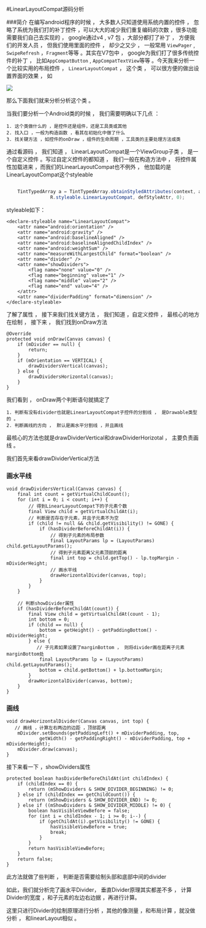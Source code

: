 #LinearLayoutCompat源码分析

###简介
在编写android程序的时候 ， 大多数人只知道使用系统内置的控件 ， 忽略了系统为我们打的补丁控件 ，可以大大的减少我们重复编码的次数 ，很多功能需要我们自己去实现的 ， google通过v4 , v7 包 ，大部分都打了补丁 ， 方便我们的开发人员  ， 但我们使用里面的控件 ， 却少之又少 ， 一般常用 `ViewPager` , `SwipeRefresh` ，`Fragment`等等 。其实在V7包中 ， google为我们打了很多传统控件的补丁 ， 比如`AppCompatButton` , `AppCompatTextView`等等 。今天我来分析一个比较实用的布局控件 ， `LinearLayoutCompat` ， 这个类 ， 可以很方便的做出设置界面的效果 ， 如

![](https://raw.githubusercontent.com/zhuyongit/LinearLayoutCompatSourceAnalyze/master/LinearLayoutCompat.png)

那么下面我们就来分析分析这个类 。

当我们要分析一个Android类的时候 ， 我们需要明确以下几点 ：

	1. 这个类做什么的 ，是控件还是组件，还是工具类或其他
	2. 找入口 ，一般为构造函数 ，看其在初始化中做了什么
	3. 找关键方法 ，如控件的onDraw ，组件的生命周期 ，工具类的主要处理方法或类

通过看源码 ， 我们知道 ， LinearLayoutCompat是一个ViewGroup子类 ， 是一个自定义控件  。写过自定义控件的都知道 ， 我们一般在构造方法中 ， 将控件属性加载进来 ，而我们的LinearLayoutCompat也不例外 ， 他加载的是LinearLayoutCompat这个styleable

``` java

	TintTypedArray a = TintTypedArray.obtainStyledAttributes(context, attrs,
                R.styleable.LinearLayoutCompat, defStyleAttr, 0);
```

styleable如下：

	<declare-styleable name="LinearLayoutCompat">
        <attr name="android:orientation" />
        <attr name="android:gravity" />
        <attr name="android:baselineAligned" />
        <attr name="android:baselineAlignedChildIndex" />
        <attr name="android:weightSum" />
        <attr name="measureWithLargestChild" format="boolean" />
        <attr name="divider" />
        <attr name="showDividers">
            <flag name="none" value="0" />
            <flag name="beginning" value="1" />
            <flag name="middle" value="2" />
            <flag name="end" value="4" />
        </attr>
        <attr name="dividerPadding" format="dimension" />
    </declare-styleable>

了解了属性 ， 接下来我们找关键方法 ， 我们知道 ，自定义控件 ， 最核心的地方在绘制 ， 接下来 ， 我们找到onDraw方法

	@Override
    protected void onDraw(Canvas canvas) {
        if (mDivider == null) {
            return;
        }
        if (mOrientation == VERTICAL) {
            drawDividersVertical(canvas);
        } else {
            drawDividersHorizontal(canvas);
        }
    }
	
我们看到 ， onDraw两个判断语句就搞定了 

 	1. 判断有没有divider也就是LinearLayoutCompat子控件的分割线 ， 是Drawable类型的 。
 	2. 判断画线的方向 ， 默认是画水平分割线 ，并且画线

最核心的方法也就是drawDividerVertical和drawDividerHorizotal ， 主要负责画线 。

我们首先来看drawDividerVertical方法 

### 画水平线

	void drawDividersVertical(Canvas canvas) {
        final int count = getVirtualChildCount();
        for (int i = 0; i < count; i++) {
            // 得到LinearLayoutCompat下的子元素个数
            final View child = getVirtualChildAt(i);
            // 判断是否存在子元素，并且子元素不为空
            if (child != null && child.getVisibility() != GONE) {
                if (hasDividerBeforeChildAt(i)) {
                    // 得到子元素的布局参数
                    final LayoutParams lp = (LayoutParams) child.getLayoutParams();
                    // 得到子元素距离父元素顶部的距离
                    final int top = child.getTop() - lp.topMargin - mDividerHeight;
                    // 画水平线
                    drawHorizontalDivider(canvas, top);
                }
            }
        }
        
        // 判断showDivider属性
        if (hasDividerBeforeChildAt(count)) {
            final View child = getVirtualChildAt(count - 1);
            int bottom = 0;
            if (child == null) {
                bottom = getHeight() - getPaddingBottom() - mDividerHeight;
            } else {
               // 子元素如果设置了marginBottom ， 则将divider画在距离子元素marginBottom处
                final LayoutParams lp = (LayoutParams) child.getLayoutParams();
                bottom = child.getBottom() + lp.bottomMargin;
            }
            drawHorizontalDivider(canvas, bottom);
        }
    }

### 画线

	void drawHorizontalDivider(Canvas canvas, int top) {
       // 画线 ，计算左右两边的边距 ，顶部距离
        mDivider.setBounds(getPaddingLeft() + mDividerPadding, top,
                getWidth() - getPaddingRight() - mDividerPadding, top + mDividerHeight);
        mDivider.draw(canvas);
    }

接下来看一下 ，showDividers属性

	protected boolean hasDividerBeforeChildAt(int childIndex) {
        if (childIndex == 0) {
            return (mShowDividers & SHOW_DIVIDER_BEGINNING) != 0;
        } else if (childIndex == getChildCount()) {
            return (mShowDividers & SHOW_DIVIDER_END) != 0;
        } else if ((mShowDividers & SHOW_DIVIDER_MIDDLE) != 0) {
            boolean hasVisibleViewBefore = false;
            for (int i = childIndex - 1; i >= 0; i--) {
                if (getChildAt(i).getVisibility() != GONE) {
                    hasVisibleViewBefore = true;
                    break;
                }
            }
            return hasVisibleViewBefore;
        }
        return false;
    }

此方法就做了些判断 ， 判断是否需要绘制头部和底部中间的divider

如此，我们就分析完了画水平Divider， 垂直Divider原理其实都差不多  ， 计算Divider的宽度 ，和子元素的左边右边据 ，再进行计算。

这里只进行Divider的绘制原理进行分析 ，其他的像测量 ，和布局计算 ，就没做分析 ， 和linearLayout相似 。